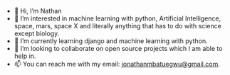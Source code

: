 - 👋 Hi, I’m Nathan
- 👀 I’m interested in machine learning with python, Artificial Intelligence, space, mars, space X and literally anything that has to do with science except biology.
- 🌱 I’m currently learning django and machine learning with python.
- 💞️ I’m looking to collaborate on open source projects which I am able to help in.
- 📫 You can reach me with my email: jonathanmbatuegwu@gmail.com.

<!---
Nathan014/Nathan014 is a ✨ special ✨ repository because its `README.md` (this file) appears on your GitHub profile.
You can click the Preview link to take a look at your changes.
--->
